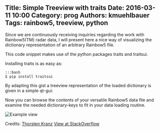 Title: Simple Treeview with traits
Date: 2016-03-11 10:00
Category: prog
Authors: kmuehlbauer
Tags: rainbow5, treeview, python
---

Since we are continuously receiving inquiries regarding the work with Rainbow5(TM) radar data, I will present here a nice way of visualizing the dictionary representation of an arbitrary Rainbow5 file.

This code snippet makes use of the python packages traits and traitsui.

Installing traits is as easy as:

    :::bash
    $ pip install traitsui

By adapting this gist a treeview representation of the loaded dictionary is given in a simple qt-gui:

<script src="https://gist.github.com/wradlib/9037b8a67dfbcff3b7de.js"></script>

Now you can browse the contents of your versatile Rainbow5 data file and examine the needed dictionary-keys to fit in your data loading routine.

![Example view](/uploads/2016/simple-treeview-with-traits.png)

Credits: [Thorsten Kranz](http://stackoverflow.com/users/1156006/thorsten-kranz) [View at StackOverflow](http://stackoverflow.com/questions/15023333/simple-tool-library-to-visualize-huge-python-dict)

